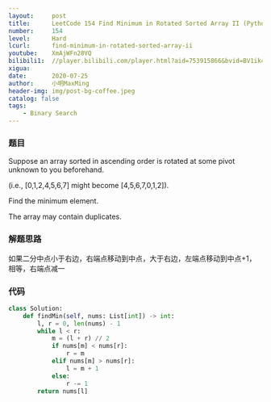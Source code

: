 ```yaml
---
layout:     post
title:      LeetCode 154 Find Minimum in Rotated Sorted Array II (Python)
number:     154
level:      Hard
lcurl:      find-minimum-in-rotated-sorted-array-ii
youtube:    XmAjWFn28VQ
bilibili1:  //player.bilibili.com/player.html?aid=753915866&bvid=BV1ik4y1B7de&cid=216447439&page=1
xigua:      
date:       2020-07-25
author:     小明MaxMing
header-img: img/post-bg-coffee.jpeg
catalog: false
tags:
    - Binary Search
---
```


### 题目

Suppose an array sorted in ascending order is rotated at some pivot unknown to you beforehand.

(i.e.,  [0,1,2,4,5,6,7] might become  [4,5,6,7,0,1,2]).

Find the minimum element.

The array may contain duplicates.

### 解题思路

如果二分中点小于右边，右端点移动到中点，大于右边，左端点移动到中点+1，相等，右端点减一

### 代码
```python
class Solution:
    def findMin(self, nums: List[int]) -> int:
        l, r = 0, len(nums) - 1
        while l < r:
            m = (l + r) // 2
            if nums[m] < nums[r]:
                r = m
            elif nums[m] > nums[r]:
                l = m + 1
            else:
                r -= 1
        return nums[l]
```
